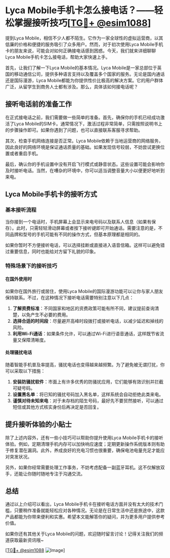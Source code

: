 # Lyca Mobile手机卡怎么接电话？——轻松掌握接听技巧[[TG💪+ @esim1088](https://t.me/s/esim1088)]

提到Lyca Mobile，相信不少人都不陌生。它作为一家全球性的虚拟运营商，以其低廉的价格和便捷的服务吸引了众多用户。然而，对于初次使用Lyca Mobile手机卡的朋友来说，可能会对如何正确接电话感到困惑。今天，我们就来详细聊聊Lyca Mobile手机卡怎么接电话，帮助大家快速上手。

首先，让我们了解一下Lyca Mobile的基本情况。Lyca Mobile是一家总部位于英国的移动通信公司，提供多种语言支持以及覆盖多个国家的服务。无论是国内通话还是国际漫游，Lyca Mobile都能为你提供性价比极高的解决方案。它的用户群体广泛，从留学生到商务人士都有涉及。那么，具体该如何接电话呢？

## 接听电话前的准备工作

在正式接电话之前，我们需要做一些简单的准备。首先，确保你的手机已经成功激活了Lyca Mobile的SIM卡。通常情况下，激活过程非常简单，只需按照说明书上的步骤操作即可。如果你遇到了问题，也可以直接联系客服寻求帮助。

其次，检查手机网络连接是否正常。Lyca Mobile依赖于当地运营商的网络服务，因此良好的网络环境是保证通话质量的基础。如果发现信号较弱，不妨尝试更换位置或者重启手机。

最后，确认你的手机设置中没有开启飞行模式或静音状态。这些设置可能会影响你及时接听电话。当然，在嘈杂的环境中，你可以适当调整音量大小以便更好地听到来电。

## Lyca Mobile手机卡的接听方式

### 基本接听流程

当你接到一个电话时，手机屏幕上会显示来电号码以及联系人信息（如果有保存）。此时，只需轻轻滑动屏幕或者按下接听键即可开始通话。需要注意的是，不同品牌和型号的手机可能有不同的操作方式，但基本原理都是相同的。

如果你暂时不方便接听电话，可以选择挂断或直接进入语音信箱。这样可以避免错过重要信息，同时也能给对方留下礼貌的印象。

### 特殊场景下的接听技巧

#### 在国外使用时

如果你在国外旅行或居住，使用Lyca Mobile的国际漫游功能可以让你与家人朋友保持联系。不过，在这种情况下接听电话需要特别注意以下几点：

1. **了解资费标准**：不同国家和地区的资费政策可能有所不同，建议提前查询清楚，以免产生不必要的费用。
2. **选择合适的时间段**：尽量避开高峰时段拨打或接听电话，以减少延迟和掉线的风险。
3. **利用Wi-Fi通话**：如果条件允许，可以通过Wi-Fi进行语音通话，这样既节省流量又保障清晰度。

#### 处理骚扰电话

随着智能手机普及率提高，骚扰电话也变得越来越频繁。为了避免被无谓打扰，你可以采取以下措施：

1. **安装防骚扰软件**：市面上有许多优秀的防骚扰应用，它们能够有效识别并拦截可疑号码。
2. **设置黑名单**：将已知的骚扰号码加入黑名单，这样系统会自动拒绝此类来电。
3. **谨慎对待未知来电**：对于未存档的陌生号码，最好先不要贸然接听，可以通过短信或其他方式核实身份后再决定是否回复。

## 提升接听体验的小贴士

除了上述内容外，还有一些小技巧可以帮助你提升使用Lyca Mobile手机卡的接听体验。例如，定期清理手机内存可以加快响应速度；定期更新操作系统版本则有助于修复潜在漏洞。此外，养成良好的充电习惯也很重要，确保电池电量充足才能应对突发状况。

另外，如果你经常需要处理工作事务，不妨考虑配备一副蓝牙耳机。这不仅解放双手，还能让你随时随地专注于沟通交流。

## 总结

通过以上介绍可以看出，Lyca Mobile手机卡在接听电话方面并没有太大的技术门槛，只要稍作准备就能轻松应对各种情况。无论是在日常生活中还是旅途中，这款产品都能为你带来便利和实惠。希望本文能解答你的疑问，并为更多用户提供参考价值。

如果你还有其他关于Lyca Mobile的问题，欢迎随时留言讨论！记得关注我们的频道获取最新资讯哦~

[[TG💪+ @esim1088](https://t.me/s/esim1088) ![Image](https://i.postimg.cc/4NQfJmqS/Snipaste-2025-05-13-00-14-12.png)]